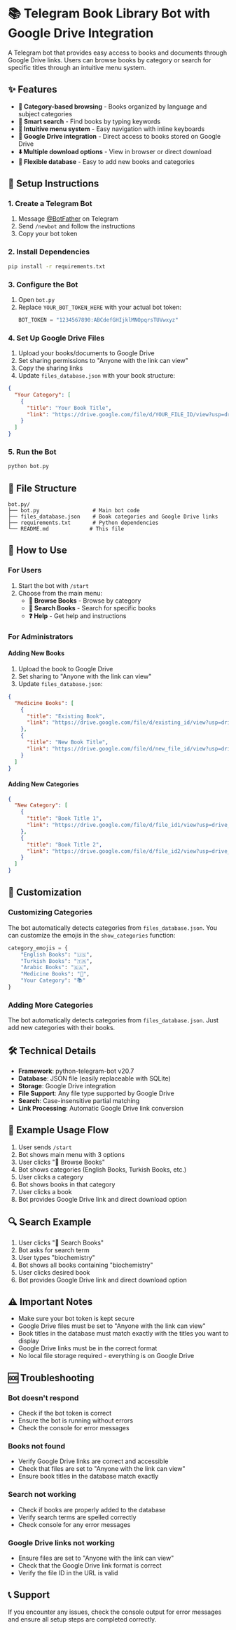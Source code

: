 # 📚 Telegram Book Library Bot with Google Drive Integration

A Telegram bot that provides easy access to books and documents through Google Drive links. Users can browse books by category or search for specific titles through an intuitive menu system.

## ✨ Features

- **📂 Category-based browsing** - Books organized by language and subject categories
- **🔎 Smart search** - Find books by typing keywords
- **📱 Intuitive menu system** - Easy navigation with inline keyboards
- **🔗 Google Drive integration** - Direct access to books stored on Google Drive
- **⬇️ Multiple download options** - View in browser or direct download
- **🔄 Flexible database** - Easy to add new books and categories

## 🚀 Setup Instructions

### 1. Create a Telegram Bot

1. Message [@BotFather](https://t.me/botfather) on Telegram
2. Send `/newbot` and follow the instructions
3. Copy your bot token

### 2. Install Dependencies

```bash
pip install -r requirements.txt
```

### 3. Configure the Bot

1. Open `bot.py`
2. Replace `YOUR_BOT_TOKEN_HERE` with your actual bot token:
   ```python
   BOT_TOKEN = "1234567890:ABCdefGHIjklMNOpqrsTUVwxyz"
   ```

### 4. Set Up Google Drive Files

1. Upload your books/documents to Google Drive
2. Set sharing permissions to "Anyone with the link can view"
3. Copy the sharing links
4. Update `files_database.json` with your book structure:

```json
{
  "Your Category": [
    {
      "title": "Your Book Title",
      "link": "https://drive.google.com/file/d/YOUR_FILE_ID/view?usp=drive_link"
    }
  ]
}
```

### 5. Run the Bot

```bash
python bot.py
```

## 📁 File Structure

```
bot.py/
├── bot.py                 # Main bot code
├── files_database.json    # Book categories and Google Drive links
├── requirements.txt       # Python dependencies
└── README.md             # This file
```

## 🎯 How to Use

### For Users

1. Start the bot with `/start`
2. Choose from the main menu:
   - **📂 Browse Books** - Browse by category
   - **🔎 Search Books** - Search for specific books
   - **❓ Help** - Get help and instructions

### For Administrators

#### Adding New Books

1. Upload the book to Google Drive
2. Set sharing to "Anyone with the link can view"
3. Update `files_database.json`:

```json
{
  "Medicine Books": [
    {
      "title": "Existing Book",
      "link": "https://drive.google.com/file/d/existing_id/view?usp=drive_link"
    },
    {
      "title": "New Book Title",
      "link": "https://drive.google.com/file/d/new_file_id/view?usp=drive_link"
    }
  ]
}
```

#### Adding New Categories

```json
{
  "New Category": [
    {
      "title": "Book Title 1",
      "link": "https://drive.google.com/file/d/file_id1/view?usp=drive_link"
    },
    {
      "title": "Book Title 2", 
      "link": "https://drive.google.com/file/d/file_id2/view?usp=drive_link"
    }
  ]
}
```

## 🔧 Customization

### Customizing Categories

The bot automatically detects categories from `files_database.json`. You can customize the emojis in the `show_categories` function:

```python
category_emojis = {
    "English Books": "🇺🇸",
    "Turkish Books": "🇹🇷", 
    "Arabic Books": "🇸🇦",
    "Medicine Books": "🏥",
    "Your Category": "📚"
}
```

### Adding More Categories

The bot automatically detects categories from `files_database.json`. Just add new categories with their books.

## 🛠️ Technical Details

- **Framework**: python-telegram-bot v20.7
- **Database**: JSON file (easily replaceable with SQLite)
- **Storage**: Google Drive integration
- **File Support**: Any file type supported by Google Drive
- **Search**: Case-insensitive partial matching
- **Link Processing**: Automatic Google Drive link conversion

## 📝 Example Usage Flow

1. User sends `/start`
2. Bot shows main menu with 3 options
3. User clicks "📂 Browse Books"
4. Bot shows categories (English Books, Turkish Books, etc.)
5. User clicks a category
6. Bot shows books in that category
7. User clicks a book
8. Bot provides Google Drive link and direct download option

## 🔍 Search Example

1. User clicks "🔎 Search Books"
2. Bot asks for search term
3. User types "biochemistry"
4. Bot shows all books containing "biochemistry"
5. User clicks desired book
6. Bot provides Google Drive link and direct download option

## ⚠️ Important Notes

- Make sure your bot token is kept secure
- Google Drive files must be set to "Anyone with the link can view"
- Book titles in the database must match exactly with the titles you want to display
- Google Drive links must be in the correct format
- No local file storage required - everything is on Google Drive

## 🆘 Troubleshooting

### Bot doesn't respond
- Check if the bot token is correct
- Ensure the bot is running without errors
- Check the console for error messages

### Books not found
- Verify Google Drive links are correct and accessible
- Check that files are set to "Anyone with the link can view"
- Ensure book titles in the database match exactly

### Search not working
- Check if books are properly added to the database
- Verify search terms are spelled correctly
- Check console for any error messages

### Google Drive links not working
- Ensure files are set to "Anyone with the link can view"
- Check that the Google Drive link format is correct
- Verify the file ID in the URL is valid

## 📞 Support

If you encounter any issues, check the console output for error messages and ensure all setup steps are completed correctly.
